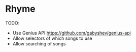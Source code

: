 # Rhyme

TODO:
* Use Genius API 
https://github.com/gabyshev/genius-api
* Allow selectors of which songs to use
* Allow searching of songs
